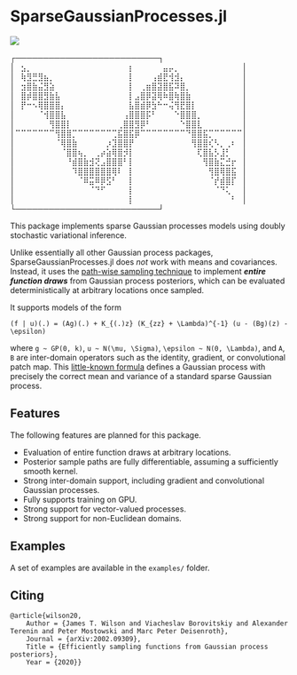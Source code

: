 # SparseGaussianProcesses.jl

[![](https://img.shields.io/badge/docs-dev-blue.svg)](https://USER_NAME.github.io/PACKAGE_NAME.jl/dev)

┌──────────────────────────┐ 
│⠀⣢⡀⠀⠀⠀⠀⠀⠀⠀⠀⠀⠀⠀⠀⠀⠀⠀⠀⠀⡆⠀⠀⠀⠀⠀⣤⡤⡀⠀⠀⠀⠀⠀⠀⠀⠀⠀⠀⠀│ 
│⠀⢷⣻⣛⣻⣦⡀⠀⠀⠀⠀⠀⠀⠀⠀⠀⠀⠀⠀⠀⡇⠀⠀⠀⢠⣾⣟⢺⣺⡄⠀⠀⠀⠀⠀⠀⠀⠀⠀⠀│ 
│⠀⣲⣿⣷⣬⣻⣵⠀⠀⠀⠀⠀⠀⠀⠀⠀⠀⠀⠀⠀⡇⠀⢀⣶⣿⣽⣿⣯⠽⣿⡀⠀⠀⠀⠀⠀⠀⠀⠀⠀│ 
│⠀⣿⡾⣿⣿⣻⣷⣧⠀⠀⠀⠀⠀⠀⠀⠀⠀⠀⠀⠀⡇⣠⣿⡿⣽⢿⠷⣿⢷⣿⣷⠀⠀⠀⠀⠀⠀⠀⠀⠀│ 
│⠀⡟⠒⠢⢿⣿⣿⣿⡄⠀⠀⠀⠀⠀⠀⠀⠀⠀⠀⠀⣧⣿⣾⡿⣳⠓⠒⢬⢻⣟⣿⡇⠀⠀⠀⠀⠀⠀⠀⠀│ 
│⠀⠀⠀⠀⠈⢺⣿⣿⣧⠀⠀⠀⠀⠀⠀⠀⠀⠀⠀⢠⣿⣿⣿⡯⠃⠀⠀⠀⠑⣿⣿⣿⡀⠀⠀⠀⠀⠀⠀⠀│ 
│⠀⠀⠀⠀⠀⠀⢻⣿⣿⡇⠀⠀⠀⠀⠀⠀⠀⠀⢀⣿⣿⣻⡿⠃⠀⠀⠀⠀⠀⠑⣿⣿⣇⠀⠀⠀⠀⠀⠀⠀│ 
│⠉⠉⠉⠉⠉⠉⠉⢻⣿⣿⡉⠉⠉⠉⠉⠉⠉⢉⣯⣿⣯⡿⠉⠉⠉⠉⠉⠉⠉⠉⠙⣿⣿⣯⡉⠉⠉⠉⠉⠉│ 
│⠀⠀⠀⠀⠀⠀⠀⠈⢿⣿⣷⠀⠀⠀⠀⠀⡰⣹⣿⣿⡟⠀⠀⠀⠀⠀⠀⠀⠀⠀⠀⢻⣿⣿⢎⠣⡀⢀⠆⠀│ 
│⠀⠀⠀⠀⠀⠀⠀⠀⠈⣿⣿⢦⡀⠀⢀⡴⣵⢿⣿⡺⡇⠀⠀⠀⠀⠀⠀⠀⠀⠀⠀⠀⢏⣿⣧⡣⣸⡃⠀⠀│ 
│⠀⠀⠀⠀⠀⠀⠀⠀⠀⠘⣾⣿⣷⣺⢝⣠⣿⣿⣿⠃⡇⠀⠀⠀⠀⠀⠀⠀⠀⠀⠀⠀⠀⢻⣿⣷⣍⣚⡖⠀│ 
│⠀⠀⠀⠀⠀⠀⠀⠀⠀⠀⠹⣿⣿⣿⣿⣿⣿⢿⠇⠀⡇⠀⠀⠀⠀⠀⠀⠀⠀⠀⠀⠀⠀⠀⢻⣿⢿⣿⣯⠀│ 
│⠀⠀⠀⠀⠀⠀⠀⠀⠀⠀⠀⠈⠿⣭⠿⡿⣫⠃⠀⠀⡇⠀⠀⠀⠀⠀⠀⠀⠀⠀⠀⠀⠀⠀⠈⡞⣾⣿⡏⠀│ 
│⠀⠀⠀⠀⠀⠀⠀⠀⠀⠀⠀⠀⠀⠈⠙⠋⠀⠀⠀⠀⡇⠀⠀⠀⠀⠀⠀⠀⠀⠀⠀⠀⠀⠀⠀⠈⠙⢅⠀⠀│ 
│⠀⠀⠀⠀⠀⠀⠀⠀⠀⠀⠀⠀⠀⠀⠀⠀⠀⠀⠀⠀⡇⠀⠀⠀⠀⠀⠀⠀⠀⠀⠀⠀⠀⠀⠀⠀⠀⠀⠃⠀│ 
└──────────────────────────┘ 


This package implements sparse Gaussian processes models using doubly stochastic variational inference.

Unlike essentially all other Gaussian process packages, SparseGaussianProcesses.jl does *not* work with means and covariances.
Instead, it uses the [path-wise sampling technique](https://arxiv.org/abs/2002.09309) to implement ***entire function draws*** from Gaussian process posteriors, which can be evaluated deterministically at arbitrary locations once sampled.

It supports models of the form

```
(f | u)(.) = (Ag)(.) + K_{(.)z} (K_{zz} + \Lambda)^{-1} (u - (Bg)(z) - \epsilon)
```

where `g ~ GP(0, k)`, `u ~ N(\mu, \Sigma)`, `\epsilon ~ N(0, \Lambda)`, and `A`, `B` are inter-domain operators such as the identity, gradient, or convolutional patch map.
This [little-known formula](https://arxiv.org/abs/2002.09309) defines a Gaussian process with precisely the correct mean and variance of a standard sparse Gaussian process.

## Features

The following features are planned for this package.

- Evaluation of entire function draws at arbitrary locations.
- Posterior sample paths are fully differentiable, assuming a sufficiently smooth kernel.
- Strong inter-domain support, including gradient and convolutional Gaussian processes.
- Fully supports training on GPU.
- Strong support for vector-valued processes.
- Strong support for non-Euclidean domains.

## Examples

A set of examples are available in the `examples/` folder.

## Citing

```
@article{wilson20,
	Author = {James T. Wilson and Viacheslav Borovitskiy and Alexander Terenin and Peter Mostowski and Marc Peter Deisenroth},
	Journal = {arXiv:2002.09309},
	Title = {Efficiently sampling functions from Gaussian process posteriors},
	Year = {2020}}

```